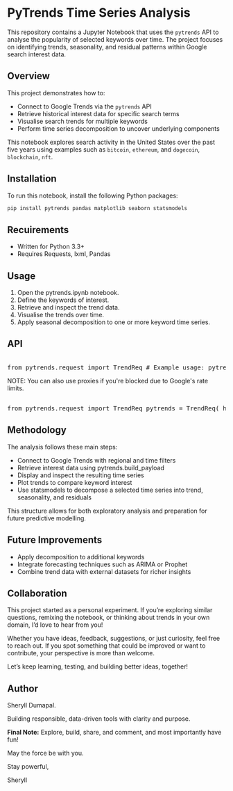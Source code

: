 # PyTrends Time Series Analysis

This repository contains a Jupyter Notebook that uses the `pytrends` API to analyse the popularity of selected keywords over time. The project focuses on identifying trends, seasonality, and residual patterns within Google search interest data.

## Overview

This project demonstrates how to:

- Connect to Google Trends via the `pytrends` API
- Retrieve historical interest data for specific search terms
- Visualise search trends for multiple keywords
- Perform time series decomposition to uncover underlying components

This notebook explores search activity in the United States over the past five years using examples such as `bitcoin`, `ethereum`, and `dogecoin`, `blockchain`, `nft`.

## Installation

To run this notebook, install the following Python packages:

```bash
pip install pytrends pandas matplotlib seaborn statsmodels

```

## Recuirements 
- Written for Python 3.3+
- Requires Requests, lxml, Pandas


## Usage
1. Open the pytrends.ipynb notebook.
2. Define the keywords of interest.
3. Retrieve and inspect the trend data.
4. Visualise the trends over time.
5. Apply seasonal decomposition to one or more keyword time series.

## API 

<pre> 
from pytrends.request import TrendReq # Example usage: pytrends = TrendReq(hl='en-US', tz=360) </pre>

NOTE: You can also use proxies if you're blocked due to Google's rate limits.

<pre> 
from pytrends.request import TrendReq pytrends = TrendReq( hl='en-US', tz=360, timeout=(10, 25), proxies=['https://34.203.233.13:80'], retries=2, backoff_factor=0.1, requests_args={'verify': False} )  </pre>

## Methodology
The analysis follows these main steps:
- Connect to Google Trends with regional and time filters
- Retrieve interest data using pytrends.build_payload
- Display and inspect the resulting time series
- Plot trends to compare keyword interest
- Use statsmodels to decompose a selected time series into trend, seasonality, and residuals

This structure allows for both exploratory analysis and preparation for future predictive modelling.

## Future Improvements
- Apply decomposition to additional keywords
- Integrate forecasting techniques such as ARIMA or Prophet
- Combine trend data with external datasets for richer insights

## Collaboration
This project started as a personal experiment. If you’re exploring similar questions, remixing the notebook, or thinking about trends in your own domain, I’d love to hear from you!

Whether you have ideas, feedback, suggestions, or just curiosity, feel free to reach out.
If you spot something that could be improved or want to contribute, your perspective is more than welcome.

Let’s keep learning, testing, and building better ideas, together!

## Author
Sheryll Dumapal.

Building responsible, data-driven tools with clarity and purpose.

**Final Note:**
Explore, build, share, and comment, and most importantly have fun!

May the force be with you.

Stay powerful,

Sheryll